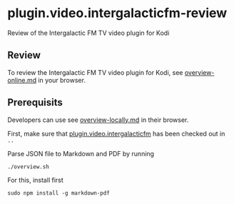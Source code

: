 # plugin.video.intergalacticfm-review

Review of the Intergalactic FM TV video plugin for Kodi

## Review

To review the Intergalactic FM TV video plugin for Kodi, see [overview-online.md](overview-online.md) in your browser.



## Prerequisits

Developers can use see [overview-locally.md](overview-locally.md) in their browser.

First, make sure that [plugin.video.intergalacticfm](https://github.com/intergalacticfm/plugin.video.intergalacticfm)
has been checked out in `..`

Parse JSON file to Markdown and PDF by running

    ./overview.sh

For this, install first

    sudo npm install -g markdown-pdf
